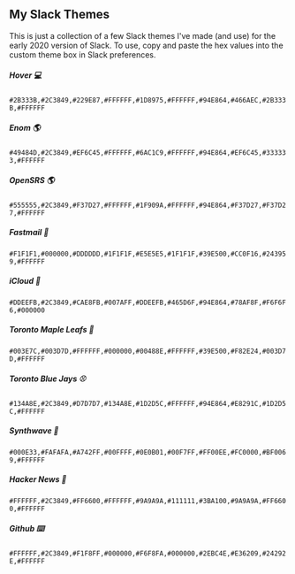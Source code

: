 ## My Slack Themes

This is just a collection of a few Slack themes I've made (and use) for the early 2020 version of Slack. To use, copy and paste the hex values into the custom theme box in Slack preferences.

##### Hover 💻
`#2B333B,#2C3849,#229E87,#FFFFFF,#1D8975,#FFFFFF,#94E864,#466AEC,#2B333B,#FFFFFF`

##### Enom 🌎
`#49484D,#2C3849,#EF6C45,#FFFFFF,#6AC1C9,#FFFFFF,#94E864,#EF6C45,#333333,#FFFFFF`

##### OpenSRS 🌎
`#555555,#2C3849,#F37D27,#FFFFFF,#1F909A,#FFFFFF,#94E864,#F37D27,#F37D27,#FFFFFF`

##### Fastmail 💌
`#F1F1F1,#000000,#DDDDDD,#1F1F1F,#E5E5E5,#1F1F1F,#39E500,#CC0F16,#243959,#FFFFFF`

##### iCloud 🍎
`#DDEEFB,#2C3849,#CAE8FB,#007AFF,#DDEEFB,#465D6F,#94E864,#78AF8F,#F6F6F6,#000000`

##### Toronto Maple Leafs 🏒
`#003E7C,#003D7D,#FFFFFF,#000000,#00488E,#FFFFFF,#39E500,#F82E24,#003D7D,#FFFFFF`

##### Toronto Blue Jays ⚾️
`#134A8E,#2C3849,#D7D7D7,#134A8E,#1D2D5C,#FFFFFF,#94E864,#E8291C,#1D2D5C,#FFFFFF`

##### Synthwave 🌃
`#000E33,#FAFAFA,#A742FF,#00FFFF,#0E0B01,#00F7FF,#FF00EE,#FC0000,#BF0069,#FFFFFF`

##### Hacker News 📰
`#FFFFFF,#2C3849,#FF6600,#FFFFFF,#9A9A9A,#111111,#3BA100,#9A9A9A,#FF6600,#FFFFFF`

##### Github ⌨️
`#FFFFFF,#2C3849,#F1F8FF,#000000,#F6F8FA,#000000,#2EBC4E,#E36209,#24292E,#FFFFFF`
